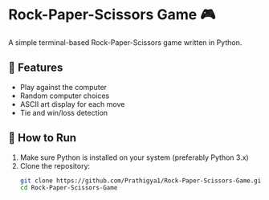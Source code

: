 # Rock-Paper-Scissors Game 🎮

A simple terminal-based Rock-Paper-Scissors game written in Python.

## 📌 Features
- Play against the computer
- Random computer choices
- ASCII art display for each move
- Tie and win/loss detection

## 🚀 How to Run

1. Make sure Python is installed on your system (preferably Python 3.x)
2. Clone the repository:
   ```bash
   git clone https://github.com/Prathigya1/Rock-Paper-Scissors-Game.git
   cd Rock-Paper-Scissors-Game
